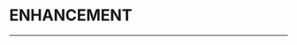 # ENHANCEMENT

<!-- Have any new features you want to see or any ideas to make IronFox better? Here's your place ;)

Please set the title of your issue to "[ENHANCEMENT]", followed by a summary of your issue..."

Note that anything between <!- - and - -> won't be shown when your issue is created.
-->

___

<!-- Please explain your proposal with as many details as necessary (Ex. what you're suggesting, why you're suggesting it, what need you thinks it will fill, who it will benefit, etc...).
-->
